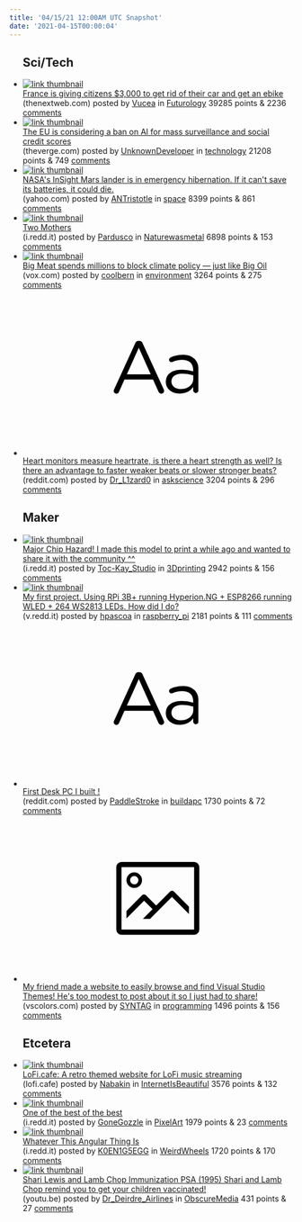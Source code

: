```yaml
---
title: '04/15/21 12:00AM UTC Snapshot'
date: '2021-04-15T00:00:04'
---
```

<ul>
<h2>Sci/Tech</h2>

<li><a href='https://thenextweb.com/news/france-cash-for-clunkers-subsidy-ebikes-ev'><img src='https://a.thumbs.redditmedia.com/2a_j7S_v8ce8gaaVNdfolcFGu03jXjd6xQnFSIeaIZ0.jpg' alt='link thumbnail'></a><div><div class='linkTitle'><a href='https://thenextweb.com/news/france-cash-for-clunkers-subsidy-ebikes-ev'>France is giving citizens $3,000 to get rid of their car and get an ebike</a></div>(thenextweb.com) posted by <a href='https://www.reddit.com/user/Vucea'>Vucea</a> in <a href='https://www.reddit.com/r/Futurology'>Futurology</a> 39285 points & 2236 <a href='https://www.reddit.com/r/Futurology/comments/mqo4sh/france_is_giving_citizens_3000_to_get_rid_of/'>comments</a></div></li>

<li><a href='https://www.theverge.com/2021/4/14/22383301/eu-ai-regulation-draft-leak-surveillance-social-credit'><img src='https://b.thumbs.redditmedia.com/XaMHbGmdoP_mHEhOdO0zHaARRR29DZ20kuaQjQ7ZsDQ.jpg' alt='link thumbnail'></a><div><div class='linkTitle'><a href='https://www.theverge.com/2021/4/14/22383301/eu-ai-regulation-draft-leak-surveillance-social-credit'>The EU is considering a ban on AI for mass surveillance and social credit scores</a></div>(theverge.com) posted by <a href='https://www.reddit.com/user/UnknownDeveloper'>UnknownDeveloper</a> in <a href='https://www.reddit.com/r/technology'>technology</a> 21208 points & 749 <a href='https://www.reddit.com/r/technology/comments/mqqn0e/the_eu_is_considering_a_ban_on_ai_for_mass/'>comments</a></div></li>

<li><a href='https://www.yahoo.com/news/nasas-insight-mars-lander-emergency-123100384.html'><img src='https://b.thumbs.redditmedia.com/mIFDYvIiSMxTlb0VrhRhaiAJXCzdxtaJtIeN3C5OBKE.jpg' alt='link thumbnail'></a><div><div class='linkTitle'><a href='https://www.yahoo.com/news/nasas-insight-mars-lander-emergency-123100384.html'>NASA's InSight Mars lander is in emergency hibernation. If it can't save its batteries, it could die.</a></div>(yahoo.com) posted by <a href='https://www.reddit.com/user/ANTristotle'>ANTristotle</a> in <a href='https://www.reddit.com/r/space'>space</a> 8399 points & 861 <a href='https://www.reddit.com/r/space/comments/mqt5uj/nasas_insight_mars_lander_is_in_emergency/'>comments</a></div></li>

<li><a href='https://i.redd.it/2kwnginfp4t61.jpg'><img src='https://a.thumbs.redditmedia.com/z-I40WEXkROU0VDxv_W642pHRkr8XSHojy-JGEf8Dr8.jpg' alt='link thumbnail'></a><div><div class='linkTitle'><a href='https://i.redd.it/2kwnginfp4t61.jpg'>Two Mothers</a></div>(i.redd.it) posted by <a href='https://www.reddit.com/user/Pardusco'>Pardusco</a> in <a href='https://www.reddit.com/r/Naturewasmetal'>Naturewasmetal</a> 6898 points & 153 <a href='https://www.reddit.com/r/Naturewasmetal/comments/mqp2g8/two_mothers/'>comments</a></div></li>

<li><a href='https://www.vox.com/future-perfect/22379909/big-meat-companies-spend-millions-lobbying-climate'><img src='https://a.thumbs.redditmedia.com/8199n_zRqho6dY_FDSwavLdBLixlW5jJpbwEov0QaA8.jpg' alt='link thumbnail'></a><div><div class='linkTitle'><a href='https://www.vox.com/future-perfect/22379909/big-meat-companies-spend-millions-lobbying-climate'>Big Meat spends millions to block climate policy — just like Big Oil</a></div>(vox.com) posted by <a href='https://www.reddit.com/user/coolbern'>coolbern</a> in <a href='https://www.reddit.com/r/environment'>environment</a> 3264 points & 275 <a href='https://www.reddit.com/r/environment/comments/mqfhmy/big_meat_spends_millions_to_block_climate_policy/'>comments</a></div></li>

<li><a href='https://www.reddit.com/r/askscience/comments/mqhup6/heart_monitors_measure_heartrate_is_there_a_heart/'><svg version='1.1' viewBox='-34 -12 104 64' preserveAspectRatio='xMidYMid slice' xmlns='http://www.w3.org/2000/svg' xmlns:xlink='http://www.w3.org/1999/xlink'>
    <title>text link thumbnail</title>
    <path d='M12.19,8.84a1.45,1.45,0,0,0-1.4-1h-.12a1.46,1.46,0,0,0-1.42,1L1.14,26.56a1.29,1.29,0,0,0-.14.59,1,1,0,0,0,1,1,1.12,1.12,0,0,0,1.08-.77l2.08-4.65h11l2.08,4.59a1.24,1.24,0,0,0,1.12.83,1.08,1.08,0,0,0,1.08-1.08,1.64,1.64,0,0,0-.14-.57ZM6.08,20.71l4.59-10.22,4.6,10.22Z'>
    </path>
    <path d='M32.24,14.78A6.35,6.35,0,0,0,27.6,13.2a11.36,11.36,0,0,0-4.7,1,1,1,0,0,0-.58.89,1,1,0,0,0,.94.92,1.23,1.23,0,0,0,.39-.08,8.87,8.87,0,0,1,3.72-.81c2.7,0,4.28,1.33,4.28,3.92v.5a15.29,15.29,0,0,0-4.42-.61c-3.64,0-6.14,1.61-6.14,4.64v.05c0,2.95,2.7,4.48,5.37,4.48a6.29,6.29,0,0,0,5.19-2.48V26.9a1,1,0,0,0,1,1,1,1,0,0,0,1-1.06V19A5.71,5.71,0,0,0,32.24,14.78Zm-.56,7.7c0,2.28-2.17,3.89-4.81,3.89-1.94,0-3.61-1.06-3.61-2.86v-.06c0-1.8,1.5-3,4.2-3a15.2,15.2,0,0,1,4.22.61Z'>
    </path>
    </svg></a><div><div class='linkTitle'><a href='https://www.reddit.com/r/askscience/comments/mqhup6/heart_monitors_measure_heartrate_is_there_a_heart/'>Heart monitors measure heartrate, is there a heart strength as well? Is there an advantage to faster weaker beats or slower stronger beats?</a></div>(reddit.com) posted by <a href='https://www.reddit.com/user/Dr_L1zard0'>Dr_L1zard0</a> in <a href='https://www.reddit.com/r/askscience'>askscience</a> 3204 points & 296 <a href='https://www.reddit.com/r/askscience/comments/mqhup6/heart_monitors_measure_heartrate_is_there_a_heart/'>comments</a></div></li>

<h2>Maker</h2>

<li><a href='https://i.redd.it/axvkjslvq4t61.png'><img src='https://b.thumbs.redditmedia.com/4OlDkfxsuVDaSfNfDBpSrgmsJWyLRLO4XGQQUGwkT_g.jpg' alt='link thumbnail'></a><div><div class='linkTitle'><a href='https://i.redd.it/axvkjslvq4t61.png'>Major Chip Hazard! I made this model to print a while ago and wanted to share it with the community ^^</a></div>(i.redd.it) posted by <a href='https://www.reddit.com/user/Toc-Kay_Studio'>Toc-Kay_Studio</a> in <a href='https://www.reddit.com/r/3Dprinting'>3Dprinting</a> 2942 points & 156 <a href='https://www.reddit.com/r/3Dprinting/comments/mqp6pv/major_chip_hazard_i_made_this_model_to_print_a/'>comments</a></div></li>

<li><a href='https://v.redd.it/owt1d896i1t61'><img src='https://b.thumbs.redditmedia.com/wspWr7ddbYpleKixbVNNnM77aDtIa6bJ2jpXas1L_bc.jpg' alt='link thumbnail'></a><div><div class='linkTitle'><a href='https://v.redd.it/owt1d896i1t61'>My first project. Using RPi 3B+ running Hyperion.NG + ESP8266 running WLED + 264 WS2813 LEDs. How did I do?</a></div>(v.redd.it) posted by <a href='https://www.reddit.com/user/hpascoa'>hpascoa</a> in <a href='https://www.reddit.com/r/raspberry_pi'>raspberry_pi</a> 2181 points & 111 <a href='https://www.reddit.com/r/raspberry_pi/comments/mqg700/my_first_project_using_rpi_3b_running_hyperionng/'>comments</a></div></li>

<li><a href='https://www.reddit.com/r/buildapc/comments/mqpai9/first_desk_pc_i_built/'><svg version='1.1' viewBox='-34 -12 104 64' preserveAspectRatio='xMidYMid slice' xmlns='http://www.w3.org/2000/svg' xmlns:xlink='http://www.w3.org/1999/xlink'>
    <title>text link thumbnail</title>
    <path d='M12.19,8.84a1.45,1.45,0,0,0-1.4-1h-.12a1.46,1.46,0,0,0-1.42,1L1.14,26.56a1.29,1.29,0,0,0-.14.59,1,1,0,0,0,1,1,1.12,1.12,0,0,0,1.08-.77l2.08-4.65h11l2.08,4.59a1.24,1.24,0,0,0,1.12.83,1.08,1.08,0,0,0,1.08-1.08,1.64,1.64,0,0,0-.14-.57ZM6.08,20.71l4.59-10.22,4.6,10.22Z'>
    </path>
    <path d='M32.24,14.78A6.35,6.35,0,0,0,27.6,13.2a11.36,11.36,0,0,0-4.7,1,1,1,0,0,0-.58.89,1,1,0,0,0,.94.92,1.23,1.23,0,0,0,.39-.08,8.87,8.87,0,0,1,3.72-.81c2.7,0,4.28,1.33,4.28,3.92v.5a15.29,15.29,0,0,0-4.42-.61c-3.64,0-6.14,1.61-6.14,4.64v.05c0,2.95,2.7,4.48,5.37,4.48a6.29,6.29,0,0,0,5.19-2.48V26.9a1,1,0,0,0,1,1,1,1,0,0,0,1-1.06V19A5.71,5.71,0,0,0,32.24,14.78Zm-.56,7.7c0,2.28-2.17,3.89-4.81,3.89-1.94,0-3.61-1.06-3.61-2.86v-.06c0-1.8,1.5-3,4.2-3a15.2,15.2,0,0,1,4.22.61Z'>
    </path>
    </svg></a><div><div class='linkTitle'><a href='https://www.reddit.com/r/buildapc/comments/mqpai9/first_desk_pc_i_built/'>First Desk PC I built !</a></div>(reddit.com) posted by <a href='https://www.reddit.com/user/PaddleStroke'>PaddleStroke</a> in <a href='https://www.reddit.com/r/buildapc'>buildapc</a> 1730 points & 72 <a href='https://www.reddit.com/r/buildapc/comments/mqpai9/first_desk_pc_i_built/'>comments</a></div></li>

<li><a href='https://www.vscolors.com/'><svg version='1.1' viewBox='-34 -14 104 64' preserveAspectRatio='xMidYMid meet' xmlns='http://www.w3.org/2000/svg' xmlns:xlink='http://www.w3.org/1999/xlink'>
    <title>link thumbnail</title>
    <path d='M32,4H4A2,2,0,0,0,2,6V30a2,2,0,0,0,2,2H32a2,2,0,0,0,2-2V6A2,2,0,0,0,32,4ZM4,30V6H32V30Z'></path>
    <path d='M8.92,14a3,3,0,1,0-3-3A3,3,0,0,0,8.92,14Zm0-4.6A1.6,1.6,0,1,1,7.33,11,1.6,1.6,0,0,1,8.92,9.41Z'></path>
    <path d='M22.78,15.37l-5.4,5.4-4-4a1,1,0,0,0-1.41,0L5.92,22.9v2.83l6.79-6.79L16,22.18l-3.75,3.75H15l8.45-8.45L30,24V21.18l-5.81-5.81A1,1,0,0,0,22.78,15.37Z'></path>
    </svg></a><div><div class='linkTitle'><a href='https://www.vscolors.com/'>My friend made a website to easily browse and find Visual Studio Themes! He's too modest to post about it so I just had to share!</a></div>(vscolors.com) posted by <a href='https://www.reddit.com/user/SYNTAG'>SYNTAG</a> in <a href='https://www.reddit.com/r/programming'>programming</a> 1496 points & 156 <a href='https://www.reddit.com/r/programming/comments/mqkq46/my_friend_made_a_website_to_easily_browse_and/'>comments</a></div></li>

<h2>Etcetera</h2>

<li><a href='https://lofi.cafe/'><img src='https://b.thumbs.redditmedia.com/Go3t-_e_pYXO4GNGCvWsPGGlI7eduwZMvNUJbczsYaE.jpg' alt='link thumbnail'></a><div><div class='linkTitle'><a href='https://lofi.cafe/'>LoFi.cafe: A retro themed website for LoFi music streaming</a></div>(lofi.cafe) posted by <a href='https://www.reddit.com/user/Nabakin'>Nabakin</a> in <a href='https://www.reddit.com/r/InternetIsBeautiful'>InternetIsBeautiful</a> 3576 points & 132 <a href='https://www.reddit.com/r/InternetIsBeautiful/comments/mqr3vj/loficafe_a_retro_themed_website_for_lofi_music/'>comments</a></div></li>

<li><a href='https://i.redd.it/9y5z5e23a6t61.gif'><img src='https://b.thumbs.redditmedia.com/bmQQUJmRMOtb2xdN81tTrLfd4mcL7DsSzCCkW2NJytc.jpg' alt='link thumbnail'></a><div><div class='linkTitle'><a href='https://i.redd.it/9y5z5e23a6t61.gif'>One of the best of the best</a></div>(i.redd.it) posted by <a href='https://www.reddit.com/user/GoneGozzle'>GoneGozzle</a> in <a href='https://www.reddit.com/r/PixelArt'>PixelArt</a> 1979 points & 23 <a href='https://www.reddit.com/r/PixelArt/comments/mqv9rq/one_of_the_best_of_the_best/'>comments</a></div></li>

<li><a href='https://i.redd.it/xs1zps0gi4t61.jpg'><img src='https://b.thumbs.redditmedia.com/xf9PQN2MaILeUn6R-iIbomDbKBJb2ILy7q2hg7y98yo.jpg' alt='link thumbnail'></a><div><div class='linkTitle'><a href='https://i.redd.it/xs1zps0gi4t61.jpg'>Whatever This Angular Thing Is</a></div>(i.redd.it) posted by <a href='https://www.reddit.com/user/K0EN1G5EGG'>K0EN1G5EGG</a> in <a href='https://www.reddit.com/r/WeirdWheels'>WeirdWheels</a> 1720 points & 170 <a href='https://www.reddit.com/r/WeirdWheels/comments/mqogy1/whatever_this_angular_thing_is/'>comments</a></div></li>

<li><a href='https://youtu.be/rDHodzOiW3k'><img src='https://b.thumbs.redditmedia.com/INKjUJtFcOWQJlq4FPNunkQdmJWCCK8vcRw9FbE4zco.jpg' alt='link thumbnail'></a><div><div class='linkTitle'><a href='https://youtu.be/rDHodzOiW3k'>Shari Lewis and Lamb Chop Immunization PSA (1995) Shari and Lamb Chop remind you to get your children vaccinated!</a></div>(youtu.be) posted by <a href='https://www.reddit.com/user/Dr_Deirdre_Airlines'>Dr_Deirdre_Airlines</a> in <a href='https://www.reddit.com/r/ObscureMedia'>ObscureMedia</a> 431 points & 27 <a href='https://www.reddit.com/r/ObscureMedia/comments/mqlx4k/shari_lewis_and_lamb_chop_immunization_psa_1995/'>comments</a></div></li>

</ul>
